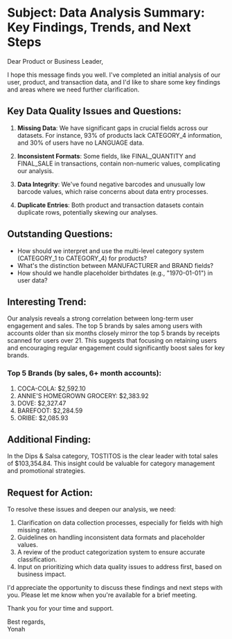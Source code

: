 # Subject: Data Analysis Summary: Key Findings, Trends, and Next Steps

Dear Product or Business Leader,

I hope this message finds you well. I've completed an initial analysis of our user, product, and transaction data, and I'd like to share some key findings and areas where we need further clarification.

## Key Data Quality Issues and Questions:

1. **Missing Data**: We have significant gaps in crucial fields across our datasets. For instance, 93% of products lack CATEGORY_4 information, and 30% of users have no LANGUAGE data.

2. **Inconsistent Formats**: Some fields, like FINAL_QUANTITY and FINAL_SALE in transactions, contain non-numeric values, complicating our analysis.

3. **Data Integrity**: We've found negative barcodes and unusually low barcode values, which raise concerns about data entry processes.

4. **Duplicate Entries**: Both product and transaction datasets contain duplicate rows, potentially skewing our analyses.

## Outstanding Questions:

- How should we interpret and use the multi-level category system (CATEGORY_1 to CATEGORY_4) for products?
- What's the distinction between MANUFACTURER and BRAND fields?
- How should we handle placeholder birthdates (e.g., "1970-01-01") in user data?

## Interesting Trend:

Our analysis reveals a strong correlation between long-term user engagement and sales. The top 5 brands by sales among users with accounts older than six months closely mirror the top 5 brands by receipts scanned for users over 21. This suggests that focusing on retaining users and encouraging regular engagement could significantly boost sales for key brands.

### Top 5 Brands (by sales, 6+ month accounts):

1. COCA-COLA: $2,592.10
2. ANNIE'S HOMEGROWN GROCERY: $2,383.92
3. DOVE: $2,327.47
4. BAREFOOT: $2,284.59
5. ORIBE: $2,085.93

## Additional Finding:

In the Dips & Salsa category, TOSTITOS is the clear leader with total sales of $103,354.84. This insight could be valuable for category management and promotional strategies.

## Request for Action:

To resolve these issues and deepen our analysis, we need:

1. Clarification on data collection processes, especially for fields with high missing rates.
2. Guidelines on handling inconsistent data formats and placeholder values.
3. A review of the product categorization system to ensure accurate classification.
4. Input on prioritizing which data quality issues to address first, based on business impact.

I'd appreciate the opportunity to discuss these findings and next steps with you. Please let me know when you're available for a brief meeting.

Thank you for your time and support.

Best regards,  
Yonah